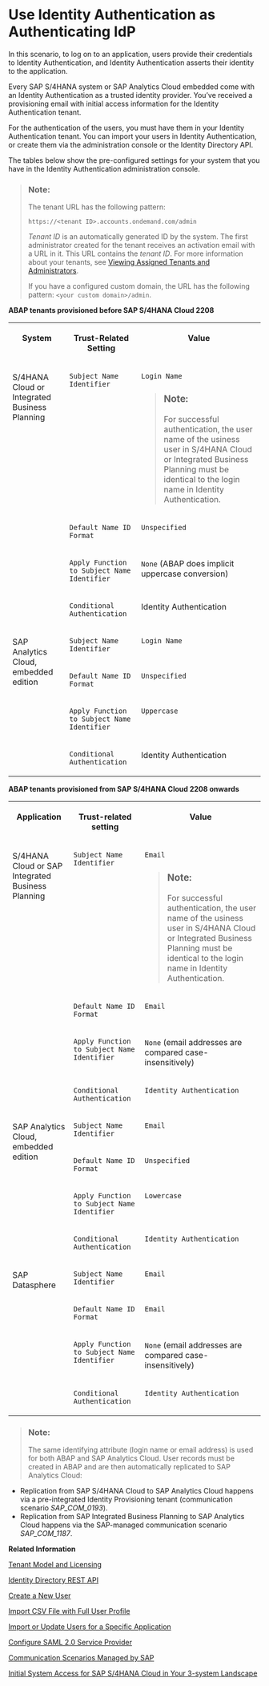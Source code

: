 <!-- loio2ff9a6103408458abdd727e639235cad -->

# Use Identity Authentication as Authenticating IdP

In this scenario, to log on to an application, users provide their credentials to Identity Authentication, and Identity Authentication asserts their identity to the application.

Every SAP S/4HANA system or SAP Analytics Cloud embedded come with an Identity Authentication as a trusted identity provider. You’ve received a provisioning email with initial access information for the Identity Authentication tenant.

For the authentication of the users, you must have them in your Identity Authentication tenant. You can import your users in Identity Authentication, or create them via the administration console or the Identity Directory API.

The tables below show the pre-configured settings for your system that you have in the Identity Authentication administration console.

> ### Note:  
> The tenant URL has the following pattern:
> 
> `https://<tenant ID>.accounts.ondemand.com/admin`
> 
> *Tenant ID* is an automatically generated ID by the system. The first administrator created for the tenant receives an activation email with a URL in it. This URL contains the *tenant ID*. For more information about your tenants, see [Viewing Assigned Tenants and Administrators](../viewing-assigned-tenants-and-administrators-f56e6f2.md).
> 
> If you have a configured custom domain, the URL has the following pattern: `<your custom domain>/admin`.

**ABAP tenants provisioned before SAP S/4HANA Cloud 2208**


<table>
<tr>
<th valign="top">

System



</th>
<th valign="top">

Trust-Related Setting



</th>
<th valign="top">

Value



</th>
</tr>
<tr>
<td valign="top" rowspan="4">

S/4HANA Cloud or Integrated Business Planning



</td>
<td valign="top">

`Subject Name Identifier`



</td>
<td valign="top">

`Login Name`

> ### Note:  
> For successful authentication, the user name of the usiness user in S/4HANA Cloud or Integrated Business Planning must be identical to the login name in Identity Authentication.



</td>
</tr>
<tr>
<td valign="top">

`Default Name ID Format`



</td>
<td valign="top">

`Unspecified`



</td>
</tr>
<tr>
<td valign="top">

`Apply Function to Subject Name Identifier`



</td>
<td valign="top">

`None` \(ABAP does implicit uppercase conversion\)



</td>
</tr>
<tr>
<td valign="top">

`Conditional Authentication`



</td>
<td valign="top">

Identity Authentication



</td>
</tr>
<tr>
<td valign="top" rowspan="4">

SAP Analytics Cloud, embedded edition



</td>
<td valign="top">

`Subject Name Identifier`



</td>
<td valign="top">

`Login Name`



</td>
</tr>
<tr>
<td valign="top">

`Default Name ID Format`



</td>
<td valign="top">

`Unspecified`



</td>
</tr>
<tr>
<td valign="top">

`Apply Function to Subject Name Identifier`



</td>
<td valign="top">

`Uppercase`



</td>
</tr>
<tr>
<td valign="top">

`Conditional Authentication`



</td>
<td valign="top">

Identity Authentication



</td>
</tr>
</table>

**ABAP tenants provisioned from SAP S/4HANA Cloud 2208 onwards**


<table>
<tr>
<th valign="top">

Application



</th>
<th valign="top">

Trust-related setting



</th>
<th valign="top">

Value



</th>
</tr>
<tr>
<td valign="top" rowspan="4">

S/4HANA Cloud or SAP Integrated Business Planning



</td>
<td valign="top">

`Subject Name Identifier`



</td>
<td valign="top">

`Email`

> ### Note:  
> For successful authentication, the user name of the usiness user in S/4HANA Cloud or Integrated Business Planning must be identical to the login name in Identity Authentication.



</td>
</tr>
<tr>
<td valign="top">

`Default Name ID Format`



</td>
<td valign="top">

`Email`



</td>
</tr>
<tr>
<td valign="top">

`Apply Function to Subject Name Identifier`



</td>
<td valign="top">

`None` \(email addresses are compared case-insensitively\)



</td>
</tr>
<tr>
<td valign="top">

`Conditional Authentication`



</td>
<td valign="top">

`Identity Authentication`



</td>
</tr>
<tr>
<td valign="top" rowspan="4">

SAP Analytics Cloud, embedded edition



</td>
<td valign="top">

`Subject Name Identifier`



</td>
<td valign="top">

`Email`



</td>
</tr>
<tr>
<td valign="top">

`Default Name ID Format`



</td>
<td valign="top">

`Unspecified`



</td>
</tr>
<tr>
<td valign="top">

`Apply Function to Subject Name Identifier`



</td>
<td valign="top">

`Lowercase`



</td>
</tr>
<tr>
<td valign="top">

`Conditional Authentication`



</td>
<td valign="top">

`Identity Authentication`



</td>
</tr>
<tr>
<td valign="top" rowspan="4">

SAP Datasphere



</td>
<td valign="top">

`Subject Name Identifier`



</td>
<td valign="top">

`Email`



</td>
</tr>
<tr>
<td valign="top">

`Default Name ID Format`



</td>
<td valign="top">

`Email`



</td>
</tr>
<tr>
<td valign="top">

`Apply Function to Subject Name Identifier`



</td>
<td valign="top">

`None` \(email addresses are compared case-insensitively\)



</td>
</tr>
<tr>
<td valign="top">

`Conditional Authentication`



</td>
<td valign="top">

`Identity Authentication`



</td>
</tr>
</table>

> ### Note:  
> The same identifying attribute \(login name or email address\) is used for both ABAP and SAP Analytics Cloud. User records must be created in ABAP and are then automatically replicated to SAP Analytics Cloud:

-   Replication from SAP S/4HANA Cloud to SAP Analytics Cloud happens via a pre-integrated Identity Provisioning tenant \(communication scenario *SAP\_COM\_0193*\).
-   Replication from SAP Integrated Business Planning to SAP Analytics Cloud happens via the SAP-managed communication scenario *SAP\_COM\_1187*.

**Related Information**  


[Tenant Model and Licensing](../tenant-model-and-licensing-93160eb.md "This document provides information about the tenant model, tenant licensing, and obtaining a tenant of Identity Authentication.")

[Identity Directory REST API](https://api.sap.com/api/IdDS_SCIM/resource)

[Create a New User](../Operation-Guide/create-a-new-user-348deef.md "As a tenant administrator, you can create a new user in the administration console for SAP Cloud Identity Services.")

[Import CSV File with Full User Profile](../Operation-Guide/import-csv-file-with-full-user-profile-f54b900.md "As a tenant administrator, you can create new users or update existing ones with all user data, including attributes from a custom schema, via a CSV file upload.")

[Import or Update Users for a Specific Application](../Operation-Guide/import-or-update-users-for-a-specific-application-33838e0.md "As a tenant administrator, you can import new users or update existing ones for a specific application with a CSV file. You can also send activation emails to the users that have not received activation emails for that application so far.")

[Configure SAML 2.0 Service Provider](../Operation-Guide/configure-saml-2-0-service-provider-51f1f75.md "This document is intended to help you configure a SAML 2.0 service provider (SP) in the administration console for SAP Cloud Identity Services.")

[Communication Scenarios Managed by SAP](https://help.sap.com/docs/BTP/65de2977205c403bbc107264b8eccf4b/c15c71affb2243ec9abc071c1a62503c.html)

[Initial System Access for SAP S/4HANA Cloud in Your 3-system Landscape](https://help.sap.com/docs/SAP_S4HANA_CLOUD/b249d650b15e4b3d9fc2077ee921abd0/30415f166409468689b31571989e4b95.html?state=DRAFT&version=2202.500)

